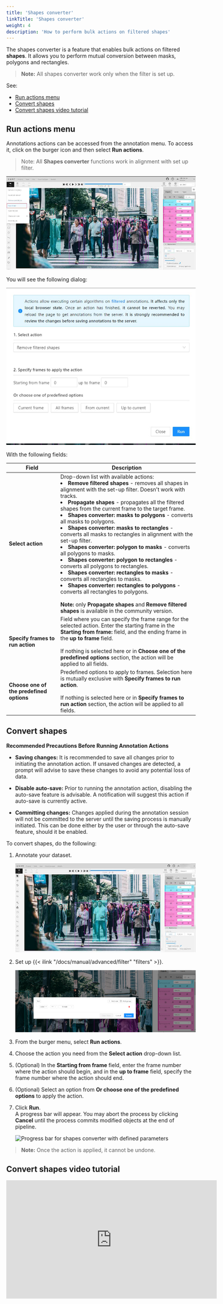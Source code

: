 ```yaml
---
title: 'Shapes converter'
linkTitle: 'Shapes converter'
weight: 4
description: 'How to perform bulk actions on filtered shapes'
---
```


The shapes converter is a feature that enables bulk actions on filtered **shapes**. It allows you to perform mutual
conversion between masks, polygons and rectangles.

> **Note:** All shapes converter work only when the filter is set up.

See:

- [Run actions menu](#run-actions-menu)
- [Convert shapes](#convert-shapes)
- [Convert shapes video tutorial](#convert-shapes-video-tutorial)

## Run actions menu

Annotations actions can be accessed from the annotation menu.
To access it, click on the burger icon
and then select **Run actions**.

> Note: All **Shapes converter** functions work in alignment with set up filter.

![Run actions menu open in annotation](/images/run-actions-menu.jpg)

You will see the following dialog:

<!--lint disable maximum-line-length-->

![Dialog for removing filtered shapes](/images/shapes-converter-dialog.jpg)

With the following fields:


| Field                                    | Description                                                                                                                                                                                                                                                                                                                                                                                                                                                                                                                                                                                                                                                                                                                                                                                                                  |
| ---------------------------------------- | ---------------------------------------------------------------------------------------------------------------------------------------------------------------------------------------------------------------------------------------------------------------------------------------------------------------------------------------------------------------------------------------------------------------------------------------------------------------------------------------------------------------------------------------------------------------------------------------------------------------------------------------------------------------------------------------------------------------------------------------------------------------------------------------------------------------------------- |
| **Select action**                        | Drop-down list with available actions: <br><li>**Remove filtered shapes** - removes all shapes in alignment with the set-up filter. Doesn't work with tracks.</li><li>**Propagate shapes** - propagates all the filtered shapes from the current frame to the target frame.</li><li>**Shapes converter: masks to polygons** - converts all masks to polygons.</li><li>**Shapes converter: masks to rectangles** - converts all masks to rectangles in alignment with the set-up filter.</li><li>**Shapes converter: polygon to masks** - converts all polygons to masks.</li><li>**Shapes converter: polygon to rectangles** - converts all polygons to rectangles.</li><li>**Shapes converter: rectangles to masks** - converts all rectangles to masks.</li><li>**Shapes converter: rectangles to polygons** - converts all rectangles to polygons.</li><br>**Note:** only **Propagate shapes** and **Remove filtered shapes** is available in the community version. |
| **Specify frames to run action**         | Field where you can specify the frame range for the selected action. Enter the starting frame in the **Starting from frame:** field, and the ending frame in the **up to frame** field. <br><br>If nothing is selected here or in **Choose one of the predefined options** section, the action will be applied to all fields.                                                                                                                                                                                                                                                                                                                                                                                                                                                                                                |
| **Choose one of the predefined options** | Predefined options to apply to frames. Selection here is mutually exclusive with **Specify frames to run action**. <br><br>If nothing is selected here or in **Specify frames to run action** section, the action will be applied to all fields.                                                                                                                                                                                                                                                                                                                                                                                                                                                                                                                                                                             |

<!--lint enable maximum-line-length-->

## Convert shapes

**Recommended Precautions Before Running Annotation Actions**

- **Saving changes:** It is recommended to save all changes prior to initiating the annotation action.
  If unsaved changes are detected, a prompt will advise to save these changes
  to avoid any potential loss of data.

- **Disable auto-save:** Prior to running the annotation action, disabling the auto-save feature
  is advisable. A notification will suggest this action if auto-save is currently active.

- **Committing changes:** Changes applied during the annotation session
  will not be committed to the server until the saving process is manually
  initiated. This can be done either by the user or through the
  auto-save feature, should it be enabled.

To convert shapes, do the following:

1. Annotate your dataset.

   ![Example of annotated dataset with different shapes](/images/shapes-converter-annotated-dataset.jpg)

2. Set up {{< ilink "/docs/manual/advanced/filter" "filters" >}}.

   ![Example of a filter for shapes](/images/shapes-converter-setup-filter.png)

3. From the burger menu, select **Run actions**.
4. Choose the action you need from the **Select action** drop-down list.
5. (Optional) In the **Starting from frame** field, enter the frame number where the action should begin,
   and in the **up to frame** field, specify the frame number where the action should end.
6. (Optional) Select an option from **Or choose one of the predefined options** to apply the action.
7. Click **Run**. <br> A progress bar will appear. You may abort the process by clicking **Cancel** until the process commits modified objects at the end of pipeline.

   ![Progress bar for shapes converter with defined parameters](/images/shapes-coverter-action-run.jpg)

> **Note:** Once the action is applied, it cannot be undone.

## Convert shapes video tutorial

<!--lint disable maximum-line-length-->

<iframe width="560" height="315" src="https://www.youtube.com/embed/sAVEdjmw0C0?si=ZhRuwdAMSNrdieBp" title="YouTube video player" frameborder="0" allow="accelerometer; autoplay; clipboard-write; encrypted-media; gyroscope; picture-in-picture; web-share" allowfullscreen></iframe>

<!--lint enable maximum-line-length-->

